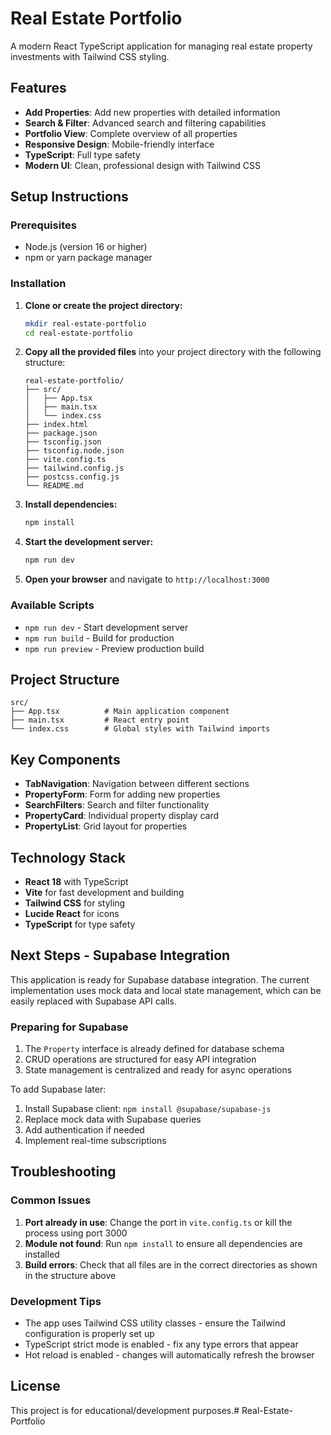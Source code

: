 # Real Estate Portfolio

A modern React TypeScript application for managing real estate property investments with Tailwind CSS styling.

## Features

- **Add Properties**: Add new properties with detailed information
- **Search & Filter**: Advanced search and filtering capabilities
- **Portfolio View**: Complete overview of all properties
- **Responsive Design**: Mobile-friendly interface
- **TypeScript**: Full type safety
- **Modern UI**: Clean, professional design with Tailwind CSS

## Setup Instructions

### Prerequisites

- Node.js (version 16 or higher)
- npm or yarn package manager

### Installation

1. **Clone or create the project directory:**
   ```bash
   mkdir real-estate-portfolio
   cd real-estate-portfolio
   ```

2. **Copy all the provided files** into your project directory with the following structure:
   ```
   real-estate-portfolio/
   ├── src/
   │   ├── App.tsx
   │   ├── main.tsx
   │   └── index.css
   ├── index.html
   ├── package.json
   ├── tsconfig.json
   ├── tsconfig.node.json
   ├── vite.config.ts
   ├── tailwind.config.js
   ├── postcss.config.js
   └── README.md
   ```

3. **Install dependencies:**
   ```bash
   npm install
   ```

4. **Start the development server:**
   ```bash
   npm run dev
   ```

5. **Open your browser** and navigate to `http://localhost:3000`

### Available Scripts

- `npm run dev` - Start development server
- `npm run build` - Build for production
- `npm run preview` - Preview production build

## Project Structure

```
src/
├── App.tsx          # Main application component
├── main.tsx         # React entry point
└── index.css        # Global styles with Tailwind imports
```

## Key Components

- **TabNavigation**: Navigation between different sections
- **PropertyForm**: Form for adding new properties
- **SearchFilters**: Search and filter functionality
- **PropertyCard**: Individual property display card
- **PropertyList**: Grid layout for properties

## Technology Stack

- **React 18** with TypeScript
- **Vite** for fast development and building
- **Tailwind CSS** for styling
- **Lucide React** for icons
- **TypeScript** for type safety

## Next Steps - Supabase Integration

This application is ready for Supabase database integration. The current implementation uses mock data and local state management, which can be easily replaced with Supabase API calls.

### Preparing for Supabase

1. The `Property` interface is already defined for database schema
2. CRUD operations are structured for easy API integration
3. State management is centralized and ready for async operations

To add Supabase later:
1. Install Supabase client: `npm install @supabase/supabase-js`
2. Replace mock data with Supabase queries
3. Add authentication if needed
4. Implement real-time subscriptions

## Troubleshooting

### Common Issues

1. **Port already in use**: Change the port in `vite.config.ts` or kill the process using port 3000
2. **Module not found**: Run `npm install` to ensure all dependencies are installed
3. **Build errors**: Check that all files are in the correct directories as shown in the structure above

### Development Tips

- The app uses Tailwind CSS utility classes - ensure the Tailwind configuration is properly set up
- TypeScript strict mode is enabled - fix any type errors that appear
- Hot reload is enabled - changes will automatically refresh the browser

## License

This project is for educational/development purposes.#   R e a l - E s t a t e - P o r t f o l i o  
 